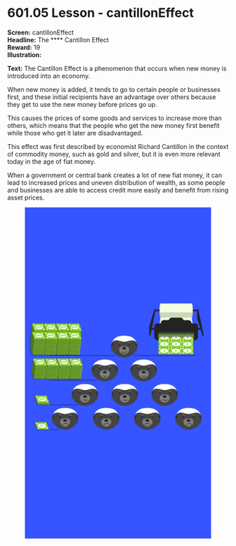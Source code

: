# 601.05 Lesson - cantillonEffect

**Screen:** cantillonEffect\
**Headline:** The **** Cantillon Effect\
**Reward:** 19\
**Illustration:**

**Text:** The Cantillon Effect is a phenomenon that occurs when new money is introduced into an economy.&#x20;

When new money is added, it tends to go to certain people or businesses first, and these initial recipients have an advantage over others because they get to use the new money before prices go up.&#x20;

This causes the prices of some goods and services to increase more than others, which means that the people who get the new money first benefit while those who get it later are disadvantaged.&#x20;

This effect was first described by economist Richard Cantillon in the context of commodity money, such as gold and silver, but it is even more relevant today in the age of fiat money.

When a government or central bank creates a lot of new fiat money, it can lead to increased prices and uneven distribution of wealth, as some people and businesses are able to access credit more easily and benefit from rising asset prices.

<figure><img src="../.gitbook/assets/601-05.png" alt=""><figcaption></figcaption></figure>
